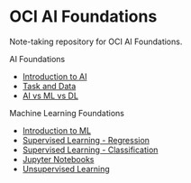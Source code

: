 # OCI AI Foundations

Note-taking repository for OCI AI Foundations.

AI Foundations

- [Introduction to AI](./docs/introduction_to_ai.md)
- [Task and Data](./docs/task_and_data.md)
- [AI vs ML vs DL](./docs/ai_ml_dl.md)

Machine Learning Foundations

- [Introduction to ML](./docs/introduction_to_ml.md)
- [Supervised Learning - Regression](./docs/regression.md)
- [Supervised Learning - Classification](./docs/classification.md)
- [Jupyter Notebooks](./docs/jupyter_notebooks.md)
- [Unsupervised Learning](./docs/unsupervised_learning.md)